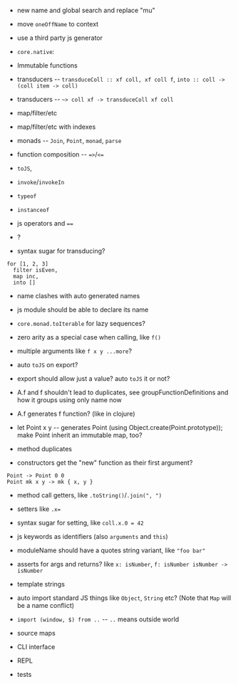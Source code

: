 - new name and global search and replace "mu"

- move `oneOffName` to context

- use a third party js generator


- `core.native`:
- Immutable functions
- transducers -- `transduceColl :: xf coll, xf coll f`, `into :: coll -> (coll item -> coll)`
- transducers -- `~> coll xf -> transduceColl xf coll`
- map/filter/etc
- map/filter/etc with indexes
- monads -- `Join`, `Point`, `monad`, `parse`
- function composition -- `=>`/`<=`
- `toJS`,
- `invoke`/`invokeIn`
- `typeof`
- `instanceof`
- js operators and `==`
- ?

- syntax sugar for transducing?
```
for [1, 2, 3]
  filter isEven,
  map inc,
  into []
```


- name clashes with auto generated names


- js module should be able to declare its name


- `core.monad.toIterable` for lazy sequences?


- zero arity as a special case when calling, like `f()`
- multiple arguments like `f x y ...more`?


- auto `toJS` on export?
- export should allow just a value? auto `toJS` it or not?


- A.f and f shouldn't lead to duplicates, see groupFunctionDefinitions and how it groups using only name now
- A.f generates f function? (like in clojure)
- let Point x y -- generates Point (using Object.create(Point.prototype)); make Point inherit an immutable map, too?
- method duplicates
- constructors get the "new" function as their first argument?
```
Point -> Point 0 0
Point mk x y -> mk { x, y }
```


- method call getters, like `.toString()`/`.join(", ")`
- setters like `.x=`
- syntax sugar for setting, like `coll.x.0 = 42`


- js keywords as identifiers (also `arguments` and `this`)
- moduleName should have a quotes string variant, like `"foo bar"`
- asserts for args and returns? like `x: isNumber`, `f: isNumber isNumber -> isNumber`
- template strings
- auto import standard JS things like `Object`, `String` etc? (Note that `Map` will be a name conflict)
- `import (window, $) from ..` -- `..` means outside world
- source maps
- CLI interface
- REPL
- tests
